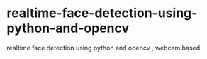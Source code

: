 # realtime-face-detection-using-python-and-opencv
realtime face detection using python and opencv , webcam based
